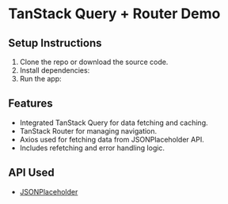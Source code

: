 # TanStack Query + Router Demo

## Setup Instructions

1. Clone the repo or download the source code.
2. Install dependencies:
3. Run the app:


## Features

- Integrated TanStack Query for data fetching and caching.
- TanStack Router for managing navigation.
- Axios used for fetching data from JSONPlaceholder API.
- Includes refetching and error handling logic.

## API Used
- [JSONPlaceholder](https://jsonplaceholder.typicode.com/posts)
